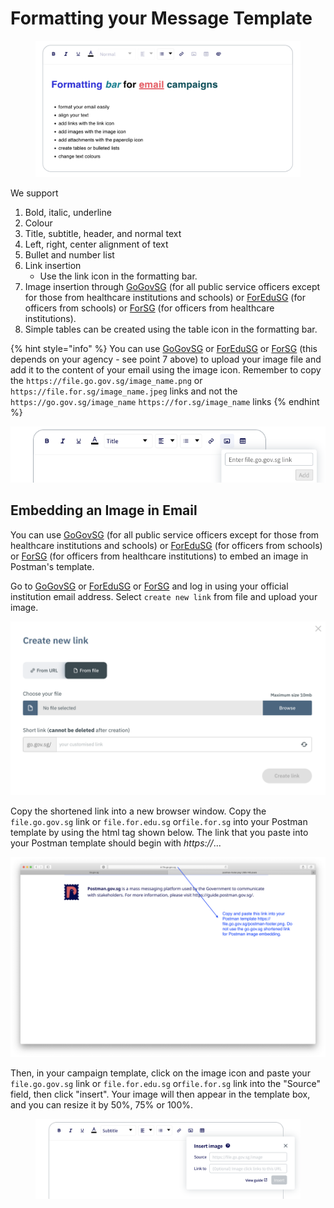# Formatting your Message Template

<figure><img src="../../../.gitbook/assets/Screenshot 2023-06-06 at 7.09.21 PM.png" alt=""><figcaption></figcaption></figure>

We support

1. Bold, italic, underline
2. Colour
3. Title, subtitle, header, and normal text
4. Left, right, center alignment of text
5. Bullet and number list
6. Link insertion
   * Use the link icon in the formatting bar.
7. Image insertion through [GoGovSG](https://go.gov.sg/#/) (for all public service officers except for those from healthcare institutions and schools) or [ForEduSG](https://for.edu.sg/#/) (for officers from schools) or [ForSG](https://for.sg/#/) (for officers from healthcare institutions).
8. Simple tables can be created using the table icon in the formatting bar.

{% hint style="info" %}
You can use [GoGovSG](https://go.gov.sg/#/) or [ForEduSG](https://for.edu.sg/#/) or [ForSG](https://for.sg/#/) (this depends on your agency - see point 7 above) to upload your image file and add it to the content of your email using the image icon. Remember to copy the `https://file.go.gov.sg/image_name.png` or `https://file.for.sg/image_name.jpeg` links and not the `https://go.gov.sg/image_name` `https://for.sg/image_name` links
{% endhint %}

![](<../../../.gitbook/assets/Screenshot 2021-02-09 at 3.58.47 PM (1).png>)

## Embedding an Image in Email

You can use [GoGovSG](https://go.gov.sg/#/) (for all public service officers except for those from healthcare institutions and schools) or [ForEduSG](https://for.edu.sg/#/) (for officers from schools) or [ForSG](https://for.sg/#/) (for officers from healthcare institutions) to embed an image in Postman's template.

Go to [GoGovSG](https://go.gov.sg/#/) or [ForEduSG](https://for.edu.sg/#/) or [ForSG](https://for.sg/#/) and log in using your official institution email address. Select `create new link` from file and upload your image.

![](<../../../.gitbook/assets/Screenshot 2020-07-07 at 12.49.03 PM (1).png>)

Copy the shortened link into a new browser window. Copy the `file.go.gov.sg` link or `file.for.edu.sg` or`file.for.sg` into your Postman template by using the html tag shown below. The link that you paste into your Postman template should begin with _https://_...

![](<../../../.gitbook/assets/Screenshot 2020-07-07 at 12.49.52 PM.png>)

Then, in your campaign template, click on the image icon and paste your `file.go.gov.sg` link or `file.for.edu.sg` or`file.for.sg` link into the "Source" field, then click "insert". Your image will then appear in the template box, and you can resize it by 50%, 75% or 100%.

<figure><img src="../../../.gitbook/assets/Screenshot 2022-09-14 at 4.20.13 PM.png" alt=""><figcaption></figcaption></figure>

